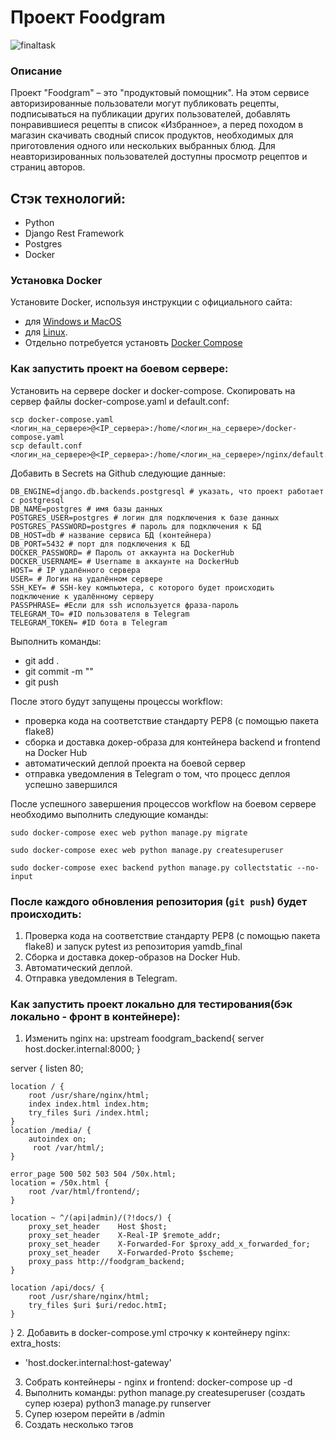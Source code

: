 # Проект Foodgram

![finaltask](https://github.com/Elena-Rom/foodgram-project-react/actions/workflows/foodgram_workflow.yml/badge.svg)


### Описание
Проект "Foodgram" – это "продуктовый помощник". На этом сервисе авторизированные пользователи могут публиковать рецепты, подписываться на публикации других пользователей, добавлять понравившиеся рецепты в список «Избранное», а перед походом в магазин скачивать сводный список продуктов, необходимых для приготовления одного или нескольких выбранных блюд. Для неавторизированных пользователей доступны просмотр рецептов и страниц авторов. 

## Стэк технологий:
- Python
- Django Rest Framework
- Postgres
- Docker

### Установка Docker
Установите Docker, используя инструкции с официального сайта:
- для [Windows и MacOS](https://www.docker.com/products/docker-desktop)
- для [Linux](https://docs.docker.com/engine/install/ubuntu/). 
- Отдельно потребуется установть [Docker Compose](https://docs.docker.com/compose/install/)

### Как запустить проект на боевом сервере:

Установить на сервере docker и docker-compose.
Скопировать на сервер файлы docker-compose.yaml и default.conf:
```
scp docker-compose.yaml <логин_на_сервере>@<IP_сервера>:/home/<логин_на_сервере>/docker-compose.yaml
scp default.conf <логин_на_сервере>@<IP_сервера>:/home/<логин_на_сервере>/nginx/default.conf
```
Добавить в Secrets на Github следующие данные:
```
DB_ENGINE=django.db.backends.postgresql # указать, что проект работает с postgresql
DB_NAME=postgres # имя базы данных
POSTGRES_USER=postgres # логин для подключения к базе данных
POSTGRES_PASSWORD=postgres # пароль для подключения к БД
DB_HOST=db # название сервиса БД (контейнера) 
DB_PORT=5432 # порт для подключения к БД
DOCKER_PASSWORD= # Пароль от аккаунта на DockerHub
DOCKER_USERNAME= # Username в аккаунте на DockerHub
HOST= # IP удалённого сервера
USER= # Логин на удалённом сервере
SSH_KEY= # SSH-key компьютера, с которого будет происходить подключение к удалённому серверу
PASSPHRASE= #Если для ssh используется фраза-пароль
TELEGRAM_TO= #ID пользователя в Telegram
TELEGRAM_TOKEN= #ID бота в Telegram
```

Выполнить команды:
* git add .
* git commit -m "<commit>"
* git push

После этого будут запущены процессы workflow:
* проверка кода на соответствие стандарту PEP8 (с помощью пакета flake8)
* сборка и доставка докер-образа для контейнера backend и frontend на Docker Hub
* автоматический деплой проекта на боевой сервер
* отправка уведомления в Telegram о том, что процесс деплоя успешно завершился

После успешного завершения процессов workflow на боевом сервере необходимо выполнить следующие команды:
```
sudo docker-compose exec web python manage.py migrate
```
```
sudo docker-compose exec web python manage.py createsuperuser
```
```
sudo docker-compose exec backend python manage.py collectstatic --no-input 
```
  
### После каждого обновления репозитория (`git push`) будет происходить:
1. Проверка кода на соответствие стандарту PEP8 (с помощью пакета flake8) и запуск pytest из репозитория yamdb_final
2. Сборка и доставка докер-образов на Docker Hub.
3. Автоматический деплой.
4. Отправка уведомления в Telegram.

### Как запустить проект локально для тестирования(бэк локально - фронт в контейнере):
1. Изменить nginx на:
upstream foodgram_backend{
    server host.docker.internal:8000;
}

server {
    listen 80;

    location / {
        root /usr/share/nginx/html;
        index index.html index.htm;
        try_files $uri /index.html;
    }
    location /media/ {
        autoindex on;
         root /var/html/;
    }

    error_page 500 502 503 504 /50x.html;
    location = /50x.html {
        root /var/html/frontend/;
    }

    location ~ ^/(api|admin)/(?!docs/) {
        proxy_set_header    Host $host;
        proxy_set_header    X-Real-IP $remote_addr;
        proxy_set_header    X-Forwarded-For $proxy_add_x_forwarded_for;
        proxy_set_header    X-Forwarded-Proto $scheme;
        proxy_pass http://foodgram_backend;
    }

    location /api/docs/ {
        root /usr/share/nginx/html;
        try_files $uri $uri/redoc.htmI;
    }
}
2. Добавить в docker-compose.yml строчку к контейнеру nginx:
extra_hosts:
  - 'host.docker.internal:host-gateway'
3. Собрать контейнеры - nginx и frontend:  docker-compose up -d 
4. Выполнить команды: 
 python manage.py createsuperuser (создать супер юзера)
 python3 manage.py runserver
5. Супер юзером перейти в <local host>/admin
6. Создать несколько тэгов

